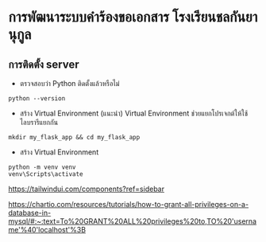 # การพัฒนาระบบคำร้องขอเอกสาร โรงเรียนชลกันยานุกูล


## การติดตั้ง server
* ตรวจสอบว่า Python ติดตั้งแล้วหรือไม่
```
python --version
```
* สร้าง Virtual Environment (แนะนำ)
Virtual Environment ช่วยแยกโปรเจกต์ให้ใช้ไลบรารีแยกกัน
```
mkdir my_flask_app && cd my_flask_app
```
* สร้าง Virtual Environment
```
python -m venv venv
venv\Scripts\activate

```

https://tailwindui.com/components?ref=sidebar





https://chartio.com/resources/tutorials/how-to-grant-all-privileges-on-a-database-in-mysql/#:~:text=To%20GRANT%20ALL%20privileges%20to,TO%20'username'%40'localhost'%3B

